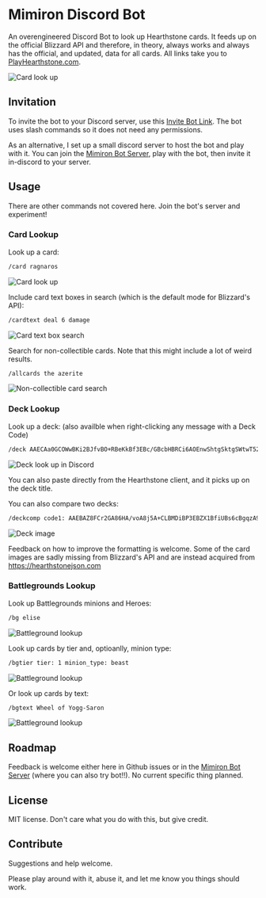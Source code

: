 # Mimiron Discord Bot

An overengineered Discord Bot to look up Hearthstone cards. It feeds up on the official Blizzard API and therefore, in theory, always works and always has the official, and updated, data for all cards. All links take you to [PlayHearthstone.com](https://playhearthstone.com/en-us/cards/).

![Card look up](README/mimiron.png)

## Invitation

To invite the bot to your Discord server, use this [Invite Bot Link](https://discord.com/api/oauth2/authorize?client_id=1105550158969716857&permissions=0&scope=bot). The bot uses slash commands so it does not need any permissions.

As an alternative, I set up a small discord server to host the bot and play with it. You can join the [Mimiron Bot Server](https://discord.gg/HyW3nEMZKH), play with the bot, then invite it in-discord to your server.

## Usage

There are other commands not covered here. Join the bot's server and experiment!

### Card Lookup

Look up a card:

```sh
/card ragnaros
```

![Card look up](README/cardlookup.png)

Include card text boxes in search (which is the default mode for Blizzard's API):

```sh
/cardtext deal 6 damage
```

![Card text box search](README/cardtextlookup.png)

Search for non-collectible cards. Note that this might include a lot of weird results.

```sh
/allcards the azerite
```

![Non-collectible card search](README/allcardslookup.png)

### Deck Lookup

Look up a deck: (also availble when right-clicking any message with a Deck Code)

```sh
/deck AAECAa0GCOWwBKi2BJfvBO+RBeKkBf3EBc/GBcbHBRCi6AOEnwShtgSktgSWtwT52wS43AS63ASGgwXgpAW7xAW7xwX7+AW4ngbPngbRngYAAQO42QT9xAX/4QT9xAXFpQX9xAUAAA==
```

![Deck look up in Discord](README/decklookup.png)

You can also paste directly from the Hearthstone client, and it picks up on the deck title.

You can also compare two decks:

```sh
/deckcomp code1: AAEBAZ8FCr2GA86HA/voA8j5A+CLBMDiBP3EBZX1BfiUBs6cBgqzA9wK+NICkeQDyaAEmY4G444GvI8G9ZUG0Z4GAAEDiLED/cQFwOIE/cQFo+8E/cQFAAA= code2: AAEBAZ8FCL2GA86HA/voA5HsA+WwBP3EBY6VBp2iBguzA9wK2f4CzOsD2tkEwOIElo4GmY4G444GvI8G9ZUGAAED+7AD/cQFiLED/cQFo+8E/cQFAAA=
```

![Deck image](README/compdecklookup.png)

Feedback on how to improve the formatting is welcome. Some of the card images are sadly missing from Blizzard's API and are instead acquired from https://hearthstonejson.com 

### Battlegrounds Lookup

Look up Battlegrounds minions and Heroes:

```sh
/bg elise
```

![Battleground lookup](README/bglookup.png)

Look up cards by tier and, optioanlly, minion type:

```sh
/bgtier tier: 1 minion_type: beast
```

![Battleground lookup](README/bgtierlookup.png)

Or look up cards by text:

```sh
/bgtext Wheel of Yogg-Saron
```

![Battleground lookup](README/bgtextlookup.png)


## Roadmap

Feedback is welcome either here in Github issues or in the [Mimiron Bot Server](https://discord.gg/HyW3nEMZKH) (where you can also try bot!!). No current specific thing planned.

## License

MIT license. Don't care what you do with this, but give credit.

## Contribute

Suggestions and help welcome.

Please play around with it, abuse it, and let me know you things should work.
